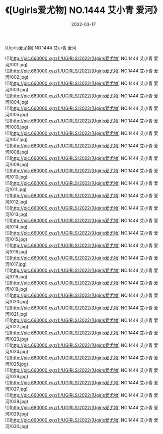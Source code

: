 ﻿---
layout: post
title:  《[Ugirls爱尤物] NO.1444 艾小青 爱河》
date:   2022-03-17
img: http://pic.660000.xyz/1:/UGIRLS/2022/[Ugirls爱尤物] NO.1444 艾小青 爱河/000.jpg
categories: [美女, 清纯, 唯美]
---

[Ugirls爱尤物] NO.1444 艾小青 爱河

 ![](http://pic.660000.xyz/1:/UGIRLS/2022/[Ugirls爱尤物] NO.1444 艾小青 爱河/001.jpg) <br>![](http://pic.660000.xyz/1:/UGIRLS/2022/[Ugirls爱尤物] NO.1444 艾小青 爱河/002.jpg) <br>![](http://pic.660000.xyz/1:/UGIRLS/2022/[Ugirls爱尤物] NO.1444 艾小青 爱河/003.jpg) <br>![](http://pic.660000.xyz/1:/UGIRLS/2022/[Ugirls爱尤物] NO.1444 艾小青 爱河/004.jpg) <br>![](http://pic.660000.xyz/1:/UGIRLS/2022/[Ugirls爱尤物] NO.1444 艾小青 爱河/005.jpg) <br>![](http://pic.660000.xyz/1:/UGIRLS/2022/[Ugirls爱尤物] NO.1444 艾小青 爱河/006.jpg) <br>![](http://pic.660000.xyz/1:/UGIRLS/2022/[Ugirls爱尤物] NO.1444 艾小青 爱河/007.jpg) <br>![](http://pic.660000.xyz/1:/UGIRLS/2022/[Ugirls爱尤物] NO.1444 艾小青 爱河/008.jpg) <br>![](http://pic.660000.xyz/1:/UGIRLS/2022/[Ugirls爱尤物] NO.1444 艾小青 爱河/009.jpg) <br>![](http://pic.660000.xyz/1:/UGIRLS/2022/[Ugirls爱尤物] NO.1444 艾小青 爱河/010.jpg) <br>![](http://pic.660000.xyz/1:/UGIRLS/2022/[Ugirls爱尤物] NO.1444 艾小青 爱河/011.jpg) <br>![](http://pic.660000.xyz/1:/UGIRLS/2022/[Ugirls爱尤物] NO.1444 艾小青 爱河/012.jpg) <br>![](http://pic.660000.xyz/1:/UGIRLS/2022/[Ugirls爱尤物] NO.1444 艾小青 爱河/013.jpg) <br>![](http://pic.660000.xyz/1:/UGIRLS/2022/[Ugirls爱尤物] NO.1444 艾小青 爱河/014.jpg) <br>![](http://pic.660000.xyz/1:/UGIRLS/2022/[Ugirls爱尤物] NO.1444 艾小青 爱河/015.jpg) <br>![](http://pic.660000.xyz/1:/UGIRLS/2022/[Ugirls爱尤物] NO.1444 艾小青 爱河/016.jpg) <br>![](http://pic.660000.xyz/1:/UGIRLS/2022/[Ugirls爱尤物] NO.1444 艾小青 爱河/017.jpg) <br>![](http://pic.660000.xyz/1:/UGIRLS/2022/[Ugirls爱尤物] NO.1444 艾小青 爱河/018.jpg) <br>![](http://pic.660000.xyz/1:/UGIRLS/2022/[Ugirls爱尤物] NO.1444 艾小青 爱河/019.jpg) <br>![](http://pic.660000.xyz/1:/UGIRLS/2022/[Ugirls爱尤物] NO.1444 艾小青 爱河/020.jpg) <br>![](http://pic.660000.xyz/1:/UGIRLS/2022/[Ugirls爱尤物] NO.1444 艾小青 爱河/021.jpg) <br>![](http://pic.660000.xyz/1:/UGIRLS/2022/[Ugirls爱尤物] NO.1444 艾小青 爱河/022.jpg) <br>![](http://pic.660000.xyz/1:/UGIRLS/2022/[Ugirls爱尤物] NO.1444 艾小青 爱河/023.jpg) <br>![](http://pic.660000.xyz/1:/UGIRLS/2022/[Ugirls爱尤物] NO.1444 艾小青 爱河/024.jpg) <br>![](http://pic.660000.xyz/1:/UGIRLS/2022/[Ugirls爱尤物] NO.1444 艾小青 爱河/025.jpg) <br>![](http://pic.660000.xyz/1:/UGIRLS/2022/[Ugirls爱尤物] NO.1444 艾小青 爱河/026.jpg) <br>![](http://pic.660000.xyz/1:/UGIRLS/2022/[Ugirls爱尤物] NO.1444 艾小青 爱河/027.jpg) <br>![](http://pic.660000.xyz/1:/UGIRLS/2022/[Ugirls爱尤物] NO.1444 艾小青 爱河/028.jpg) <br>![](http://pic.660000.xyz/1:/UGIRLS/2022/[Ugirls爱尤物] NO.1444 艾小青 爱河/029.jpg) <br>![](http://pic.660000.xyz/1:/UGIRLS/2022/[Ugirls爱尤物] NO.1444 艾小青 爱河/030.jpg) <br>